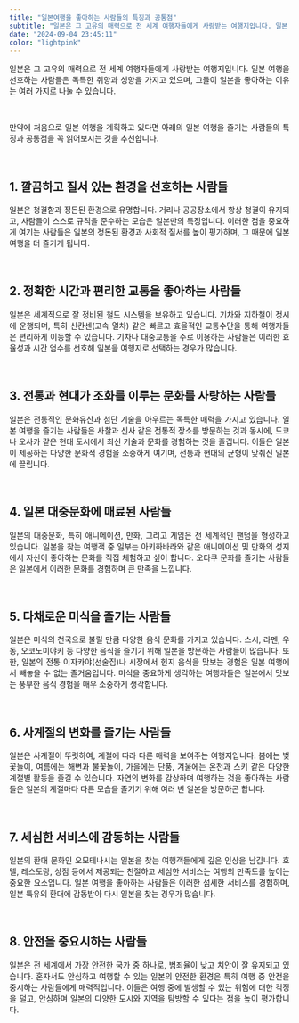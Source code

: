 ```yaml
---
title: "일본여행을 좋아하는 사람들의 특징과 공통점"
subtitle: "일본은 그 고유의 매력으로 전 세계 여행자들에게 사랑받는 여행지입니다. 일본 여행을 선호하는 사람들은 독특한 취향과 성향을 가지고 있으며, 그들이 일본을 좋아하는 이유는 여러 가지로 나눌 수 있습니다. 처음으로 일본 여행을 계획하고 있는 분들을 위해서 일본 여행을 즐기는 사람들의 특징과 공통점을 정리한 글입니다."
date: "2024-09-04 23:45:11"
color: "lightpink"
---
```




<p style="text-align: justify;" data-ke-size="size16">일본은 그 고유의 매력으로 전 세계 여행자들에게 사랑받는 여행지입니다. 일본 여행을 선호하는 사람들은 독특한 취향과 성향을 가지고 있으며, 그들이 일본을 좋아하는 이유는 여러 가지로 나눌 수 있습니다.</p>
<p style="text-align: justify;" data-ke-size="size16">&nbsp;</p>
<p style="text-align: justify;" data-ke-size="size16">만약에 처음으로 일본 여행을 계획하고 있다면 아래의 일본 여행을 즐기는 사람들의 특징과 공통점을 꼭 읽어보시는 것을 추천합니다.</p>
<p style="text-align: justify;" data-ke-size="size16">&nbsp;</p>
<h2 style="text-align: justify;" data-ke-size="size26">1. 깔끔하고 질서 있는 환경을 선호하는 사람들</h2>
<p style="text-align: justify;" data-ke-size="size16">일본은 청결함과 정돈된 환경으로 유명합니다. 거리나 공공장소에서 항상 청결이 유지되고, 사람들이 스스로 규칙을 준수하는 모습은 일본만의 특징입니다. 이러한 점을 중요하게 여기는 사람들은 일본의 정돈된 환경과 사회적 질서를 높이 평가하며, 그 때문에 일본 여행을 더 즐기게 됩니다.</p>
<p style="text-align: justify;" data-ke-size="size16">&nbsp;</p>
<h2 style="text-align: justify;" data-ke-size="size26">2. 정확한 시간과 편리한 교통을 좋아하는 사람들</h2>
<p style="text-align: justify;" data-ke-size="size16">일본은 세계적으로 잘 정비된 철도 시스템을 보유하고 있습니다. 기차와 지하철이 정시에 운행되며, 특히 신칸센(고속 열차) 같은 빠르고 효율적인 교통수단을 통해 여행자들은 편리하게 이동할 수 있습니다. 기차나 대중교통을 주로 이용하는 사람들은 이러한 효율성과 시간 엄수를 선호해 일본을 여행지로 선택하는 경우가 많습니다.</p>
<p style="text-align: justify;" data-ke-size="size16">&nbsp;</p>
<h2 style="text-align: justify;" data-ke-size="size26">3. 전통과 현대가 조화를 이루는 문화를 사랑하는 사람들</h2>
<p style="text-align: justify;" data-ke-size="size16">일본은 전통적인 문화유산과 첨단 기술을 아우르는 독특한 매력을 가지고 있습니다. 일본 여행을 즐기는 사람들은 사찰과 신사 같은 전통적 장소를 방문하는 것과 동시에, 도쿄나 오사카 같은 현대 도시에서 최신 기술과 문화를 경험하는 것을 즐깁니다. 이들은 일본이 제공하는 다양한 문화적 경험을 소중하게 여기며, 전통과 현대의 균형이 맞춰진 일본에 끌립니다.</p>
<p style="text-align: justify;" data-ke-size="size16">&nbsp;</p>
<h2 style="text-align: justify;" data-ke-size="size26">4. 일본 대중문화에 매료된 사람들</h2>
<p style="text-align: justify;" data-ke-size="size16">일본의 대중문화, 특히 애니메이션, 만화, 그리고 게임은 전 세계적인 팬덤을 형성하고 있습니다. 일본을 찾는 여행객 중 일부는 아키하바라와 같은 애니메이션 및 만화의 성지에서 자신이 좋아하는 문화를 직접 체험하고 싶어 합니다. 오타쿠 문화를 즐기는 사람들은 일본에서 이러한 문화를 경험하며 큰 만족을 느낍니다.</p>
<p style="text-align: justify;" data-ke-size="size16">&nbsp;</p>
<h2 style="text-align: justify;" data-ke-size="size26">5. 다채로운 미식을 즐기는 사람들</h2>
<p style="text-align: justify;" data-ke-size="size16">일본은 미식의 천국으로 불릴 만큼 다양한 음식 문화를 가지고 있습니다. 스시, 라멘, 우동, 오코노미야키 등 다양한 음식을 즐기기 위해 일본을 방문하는 사람들이 많습니다. 또한, 일본의 전통 이자카야(선술집)나 시장에서 현지 음식을 맛보는 경험은 일본 여행에서 빼놓을 수 없는 즐거움입니다. 미식을 중요하게 생각하는 여행자들은 일본에서 맛보는 풍부한 음식 경험을 매우 소중하게 생각합니다.</p>
<p data-ke-size="size16">&nbsp;</p>
<h2 style="text-align: justify;" data-ke-size="size26">6. 사계절의 변화를 즐기는 사람들</h2>
<p style="text-align: justify;" data-ke-size="size16">일본은 사계절이 뚜렷하여, 계절에 따라 다른 매력을 보여주는 여행지입니다. 봄에는 벚꽃놀이, 여름에는 해변과 불꽃놀이, 가을에는 단풍, 겨울에는 온천과 스키 같은 다양한 계절별 활동을 즐길 수 있습니다. 자연의 변화를 감상하며 여행하는 것을 좋아하는 사람들은 일본의 계절마다 다른 모습을 즐기기 위해 여러 번 일본을 방문하곤 합니다.</p>
<p style="text-align: justify;" data-ke-size="size16">&nbsp;</p>
<h2 style="text-align: justify;" data-ke-size="size26">7. 세심한 서비스에 감동하는 사람들</h2>
<p style="text-align: justify;" data-ke-size="size16">일본의 환대 문화인 오모테나시는 일본을 찾는 여행객들에게 깊은 인상을 남깁니다. 호텔, 레스토랑, 상점 등에서 제공되는 친절하고 세심한 서비스는 여행의 만족도를 높이는 중요한 요소입니다. 일본 여행을 좋아하는 사람들은 이러한 섬세한 서비스를 경험하며, 일본 특유의 환대에 감동받아 다시 일본을 찾는 경우가 많습니다.</p>
<p style="text-align: justify;" data-ke-size="size16">&nbsp;</p>
<h2 style="text-align: justify;" data-ke-size="size26">8. 안전을 중요시하는 사람들</h2>
<p style="text-align: justify;" data-ke-size="size16">일본은 전 세계에서 가장 안전한 국가 중 하나로, 범죄율이 낮고 치안이 잘 유지되고 있습니다. 혼자서도 안심하고 여행할 수 있는 일본의 안전한 환경은 특히 여행 중 안전을 중시하는 사람들에게 매력적입니다. 이들은 여행 중에 발생할 수 있는 위험에 대한 걱정을 덜고, 안심하며 일본의 다양한 도시와 지역을 탐방할 수 있다는 점을 높이 평가합니다.</p>
<p style="text-align: justify;" data-ke-size="size16">&nbsp;</p>